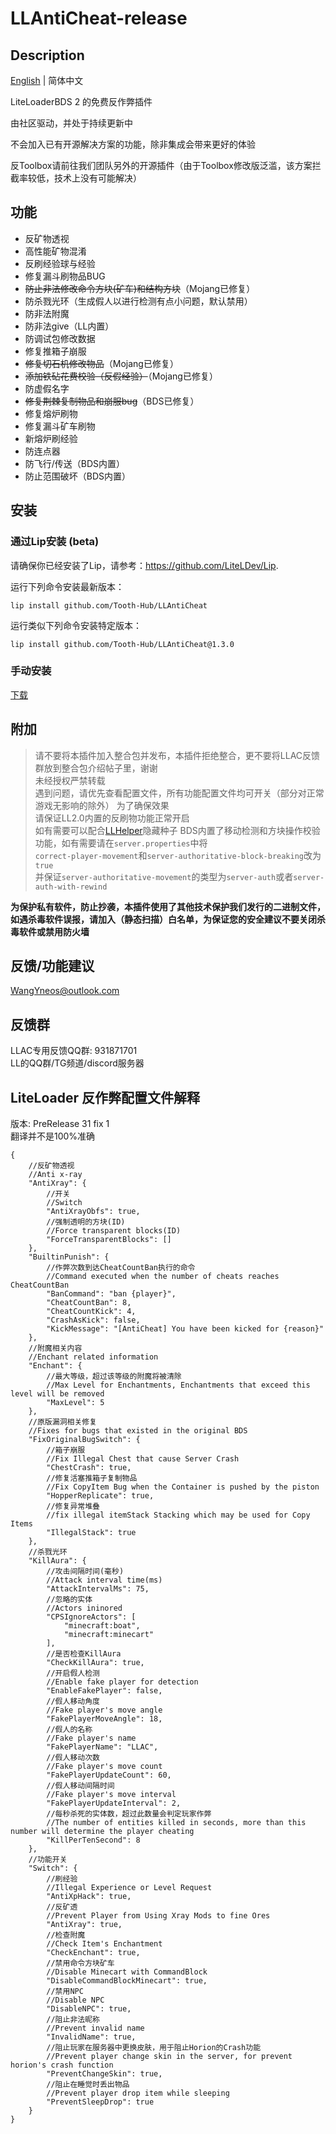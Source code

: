 # LLAntiCheat-release
## Description

[English](README.md) | 简体中文

LiteLoaderBDS 2 的免费反作弊插件

由社区驱动，并处于持续更新中

不会加入已有开源解决方案的功能，除非集成会带来更好的体验

反Toolbox请前往我们团队另外的开源插件（由于Toolbox修改版泛滥，该方案拦截率较低，技术上没有可能解决）

## 功能

- 反矿物透视
- 高性能矿物混淆
- 反刷经验球与经验
- 修复漏斗刷物品BUG
- ~~防止非法修改命令方块(矿车)和结构方块~~（Mojang已修复）
- 防杀戮光环（生成假人以进行检测有点小问题，默认禁用）
- 防非法附魔
- 防非法give（LL内置）
- 防调试包修改数据
- 修复推箱子崩服
- ~~修复切石机修改物品~~（Mojang已修复）
- ~~添加铁砧花费校验（反假经验）~~（Mojang已修复）
- 防虚假名字
- ~~修复荆棘复制物品和崩服bug~~（BDS已修复）
- 修复熔炉刷物
- 修复漏斗矿车刷物
- 新熔炉刷经验
- 防连点器
- 防飞行/传送（BDS内置）
- 防止范围破坏（BDS内置）

## 安装

### 通过Lip安装 (beta)

请确保你已经安装了Lip，请参考：<https://github.com/LiteLDev/Lip>.

运行下列命令安装最新版本：

```shell
lip install github.com/Tooth-Hub/LLAntiCheat
```

运行类似下列命令安装特定版本：

```shell
lip install github.com/Tooth-Hub/LLAntiCheat@1.3.0
```

### 手动安装

[下载](https://github.com/LiteLDev/LLAntiCheat-release/releases)

## 附加

> 请不要将本插件加入整合包并发布，本插件拒绝整合，更不要将LLAC反馈群放到整合包介绍帖子里，谢谢  
> 未经授权严禁转载  
遇到问题，请优先查看配置文件，所有功能配置文件均可开关（部分对正常游戏无影响的除外）
为了确保效果  
请保证LL2.0内置的反刷物功能正常开启  
如有需要可以配合[LLHelper](https://github.com/LiteLDev/LiteLoaderPlugins)隐藏种子
BDS内置了移动检测和方块操作校验功能，如有需要请在`server.properties`中将  
`correct-player-movement`和`server-authoritative-block-breaking`改为`true`  
并保证`server-authoritative-movement`的类型为`server-auth`或者`server-auth-with-rewind`

**为保护私有软件，防止抄袭，本插件使用了其他技术保护我们发行的二进制文件，如遇杀毒软件误报，请加入（静态扫描）白名单，为保证您的安全建议不要关闭杀毒软件或禁用防火墙**

## 反馈/功能建议

WangYneos@outlook.com

## 反馈群

LLAC专用反馈QQ群: 931871701  
LL的QQ群/TG频道/discord服务器

## LiteLoader 反作弊配置文件解释

版本: PreRelease 31 fix 1  
翻译并不是100%准确

```jsonc
{
    //反矿物透视
    //Anti x-ray
    "AntiXray": {
        //开关
        //Switch
        "AntiXrayObfs": true,
        //强制透明的方块(ID)
        //Force transparent blocks(ID)
        "ForceTransparentBlocks": []
    },
    "BuiltinPunish": {
        //作弊次数到达CheatCountBan执行的命令
        //Command executed when the number of cheats reaches CheatCountBan
        "BanCommand": "ban {player}",
        "CheatCountBan": 8,
        "CheatCountKick": 4,
        "CrashAsKick": false,
        "KickMessage": "[AntiCheat] You have been kicked for {reason}"
    },
    //附魔相关内容
    //Enchant related information
    "Enchant": {
        //最大等级，超过该等级的附魔将被清除
        //Max Level for Enchantments, Enchantments that exceed this level will be removed
        "MaxLevel": 5
    },
    //原版漏洞相关修复
    //Fixes for bugs that existed in the original BDS
    "FixOriginalBugSwitch": {
        //箱子崩服
        //Fix Illegal Chest that cause Server Crash
        "ChestCrash": true,
        //修复活塞推箱子复制物品
        //Fix CopyItem Bug when the Container is pushed by the piston
        "HopperReplicate": true,
        //修复异常堆叠
        //fix illegal itemStack Stacking which may be used for Copy Items
        "IllegalStack": true
    },
    //杀戮光环
    "KillAura": {
        //攻击间隔时间(毫秒)
        //Attack interval time(ms)
        "AttackIntervalMs": 75,
        //忽略的实体
        //Actors ininored
        "CPSIgnoreActors": [
            "minecraft:boat",
            "minecraft:minecart"
        ],
        //是否检查KillAura
        "CheckKillAura": true,
        //开启假人检测
        //Enable fake player for detection
        "EnableFakePlayer": false,
        //假人移动角度
        //Fake player's move angle
        "FakePlayerMoveAngle": 18,
        //假人的名称
        //Fake player's name
        "FakePlayerName": "LLAC",
        //假人移动次数
        //Fake player's move count
        "FakePlayerUpdateCount": 60,
        //假人移动间隔时间
        //Fake player's move interval
        "FakePlayerUpdateInterval": 2,
        //每秒杀死的实体数，超过此数量会判定玩家作弊
        //The number of entities killed in seconds, more than this number will determine the player cheating
        "KillPerTenSecond": 8
    },
    //功能开关
    "Switch": {
        //刷经验
        //Illegal Experience or Level Request
        "AntiXpHack": true,
        //反矿透
        //Prevent Player from Using Xray Mods to fine Ores
        "AntiXray": true,
        //检查附魔
        //Check Item's Enchantment
        "CheckEnchant": true,
        //禁用命令方块矿车
        //Disable Minecart with CommandBlock
        "DisableCommandBlockMinecart": true,
        //禁用NPC
        //Disable NPC
        "DisableNPC": true,
        //阻止非法昵称
        //Prevent invalid name
        "InvalidName": true,
        //阻止玩家在服务器中更换皮肤，用于阻止Horion的Crash功能
        //Prevent player change skin in the server, for prevent horion's crash function
        "PreventChangeSkin": true,
        //阻止在睡觉时丢出物品
        //Prevent player drop item while sleeping
        "PreventSleepDrop": true
    }
}
```
